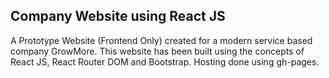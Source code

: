 ## Company Website using React JS

A Prototype Website (Frontend Only) created for a modern service based company GrowMore. This website has been built using the concepts of React JS, React Router DOM and Bootstrap. Hosting done using gh-pages.

